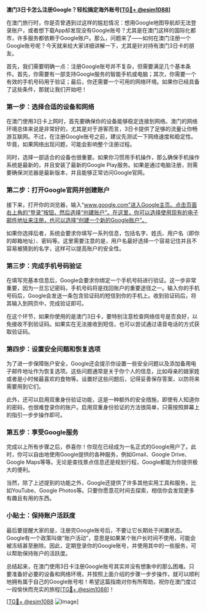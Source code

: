 **澳门3日卡怎么注册Google？轻松搞定海外账号[[TG💪+ @esim1088](https://t.me/s/esim1088)]**

在澳门旅行时，你是否曾遇到过这样的尴尬情况：想用Google地图导航却无法登录账户，或者想下载App却发现没有Google账号？尤其是在澳门这样的国际化都市，许多服务都依赖于Google账户。那么，问题来了——如何在澳门注册一个Google账号呢？今天就来给大家详细讲解一下，尤其是针对持有澳门3日卡的朋友。

首先，我们需要明确一点：注册Google账号并不复杂，但需要满足几个基本条件。首先，你需要有一部支持Google服务的智能手机或电脑；其次，你需要一个有效的手机号码用于验证；最后，你还需要一个可用的网络环境。如果你已经具备了这些条件，那就让我们开始吧！

### 第一步：选择合适的设备和网络

在澳门使用3日卡上网时，首先要确保你的设备能够稳定连接到网络。澳门的网络环境总体来说是非常好的，尤其是对于游客而言，3日卡提供了足够的流量让你畅游互联网。不过，在注册Google账号之前，建议先测试一下网络速度和稳定性。毕竟，如果网络出现问题，可能会影响整个注册过程。

同时，选择一部适合的设备也很重要。如果你习惯用手机操作，那么确保手机操作系统是最新的，并且安装了最新的Google Play服务。如果是通过电脑注册，则需要确保浏览器是最新版本，并且能够正常访问Google官网。

### 第二步：打开Google官网并创建账户

接下来，打开你的浏览器，输入“www.google.com”进入Google主页。点击页面右上角的“登录”按钮，然后选择“创建账户”。在这里，你可以选择使用现有的电子邮件地址来注册，也可以选择“创建一个新的Google账户”。

如果你选择后者，系统会要求你填写一系列信息，包括名字、姓氏、用户名（即你的邮箱地址）、密码等。这里需要注意的是，用户名最好选择一个容易记住并且不容易被猜到的名字，这样可以提高账户的安全性。

### 第三步：完成手机号码验证

在填写完基本信息后，Google会要求你绑定一个手机号码进行验证。这一步非常重要，因为一旦忘记密码，手机号码将是找回账户的重要途径之一。输入你的手机号码后，Google会发送一条包含验证码的短信到你的手机上。收到验证码后，将其输入到网页中，完成验证即可。

在这个环节，如果你使用的是澳门3日卡，要特别注意检查网络信号是否良好，以免接收不到验证码。如果实在无法接收到短信，也可以尝试通过语音电话的方式获取验证码。

### 第四步：设置安全问题和恢复选项

为了进一步保障账户安全，Google还会提示你设置一些安全问题以及添加备用电子邮件地址作为恢复选项。这些问题通常是关于你个人的信息，比如母亲的娘家姓或者是小时候最喜欢的食物等。设置好这些问题后，记得妥善保存答案，以防将来需要用到它们。

此外，还可以启用双重身份验证功能，这是一种额外的安全措施，即使有人知道你的密码，也很难登录你的账户。启用双重身份验证的方法很简单，只需按照屏幕上的指引一步步操作即可。

### 第五步：享受Google服务

完成以上所有步骤之后，恭喜你！你现在已经成为一名正式的Google用户了。此时，你可以自由地使用Google提供的各种服务，例如Gmail、Google Drive、Google Maps等等。无论是查找景点信息还是规划行程，Google都能为你提供极大的便利。

当然，除了上述提到的功能之外，Google还提供了许多其他实用工具和服务，比如YouTube、Google Photos等。只要你愿意花时间去探索，相信你会发现更多有趣且有用的东西。

### 小贴士：保持账户活跃度

最后要提醒大家的是，注册完Google账号后，不要让它长期处于闲置状态。Google有一个政策叫做“账户活动”，意思是如果某个账户长时间不使用，可能会被冻结甚至删除。因此，定期登录你的Google账号，并使用其中的一些服务，可以帮助保持账户的活跃度。

总结起来，在澳门使用3日卡注册Google账号其实并没有想象中的那么困难。只要准备好必要的设备和网络环境，并按照上面介绍的步骤一步步操作，就可以顺利地拥有属于自己的Google账号啦！希望这篇指南对你有所帮助，祝你在澳门度过一段愉快而充实的旅程[[TG💪+ @esim1088](https://t.me/s/esim1088)]！

[[TG💪+ @esim1088](https://t.me/s/esim1088) ![Image](https://i.postimg.cc/4NQfJmqS/Snipaste-2025-05-13-00-14-12.png)]